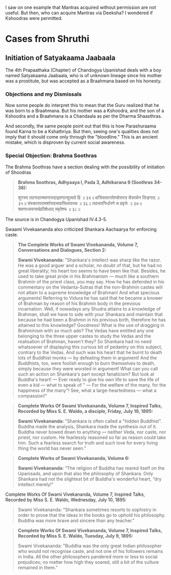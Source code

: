 I saw on one example that Mantras acquired without permission are not useful. But then, who can acquire Mantras via Deeksha? I wondered if Kshoodras were permitted.

# Cases from Shruthi
## Initiation of Satyakaama Jaabaala
The 4th Prapaathaka (Chapter) of Chandogya Upanishad deals with a boy named Satyakaama Jaabaala, who is of unknown lineage since his mother was a prostitute, but was accepted as a Braahmana based on his honesty.
### Objections and my Dismissals
Now some people do interpret this to mean that the Guru realized that he was born to a Braahmana. But his mother was a Kshoodra, and the son of a Kshoodra and a Braahmana is a Chandaala as per the Dharma Shaasthras.

And secondly, the same people point out that this is how Parashuraama found Karna to be a Kshathriya. But then, seeing one's qualities does not imply that it should come only through the "bloodline." This is an ancient mistake, which is disproven by current social awareness.

### Special Objection: Brahma Soothras
The Brahma Soothras have a section dealing with the possibility of initiation of Shoodras

> **Brahma Soothras, Adhyaaya I, Pada 3, Adhikarana 9 (Soothras 34-38):**
> 
> शुगस्य तदनादरश्रवणात्तदाद्रवणात्सूच्यते हि ॥ ३४॥
> क्षत्रियत्वागतेश्चोत्तरत्र चैत्ररथेन लिङ्गात् ॥ ३५॥
> संस्कारपरामर्शात्तदभावाभिलापाच्च ॥ ३६॥
> तदभावनिर्धारणे च प्रवृत्तेः ॥ ३७॥
> श्रवणाध्ययनार्थप्रतिषेधात् स्मृतेश्च ॥ ३८॥


The source is in Chandogya Upanishad IV.4.3-5.
> 

Swaami Vivekaananda also criticized Shankara Aachaarya for enforcing caste.


> **The Complete Works of Swami Vivekananda, Volume 7, Conversations and Dialogues, Section 2:**
> 
> **Swami Vivekananda:** "Shankara's intellect was sharp like the razor. He was a good arguer and a scholar, no doubt of that, but he had no great liberality; his heart too seems to have been like that. Besides, he used to take great pride in his Brahmanism — much like a southern Brahmin of the priest class, you may say. How he has defended in his commentary on the Vedanta-Sutras that the non-Brahmin castes will not attain to a supreme knowledge of Brahman! And what specious arguments! Referring to Vidura he has said that he became a knower of Brahman by reason of his Brahmin body in the previous incarnation. Well, if nowadays any Shudra attains to a knowledge of Brahman, shall we have to side with your Shankara and maintain that because he had been a Brahmin in his previous birth, therefore he has attained to this knowledge? Goodness! What is the use of dragging in Brahminism with so much ado? The Vedas have entitled any one belonging to the three upper castes to study the Vedas and the realisation of Brahman, haven't they? So Shankara had no need whatsoever of displaying this curious bit of pedantry on this subject, contrary to the Vedas. And such was his heart that he burnt to death lots of Buddhist monks — by defeating them in argument! And the Buddhists, too, were foolish enough to burn themselves to death, simply because they were worsted in argument! What can you call such an action on Shankara's part except fanaticism? But look at Buddha's heart! — Ever ready to give his own life to save the life of even a kid — what to speak of " — For the welfare of the many, for the happiness of the many"! See, what a large-heartedness — what a compassion!"

> **Complete Works Of Swami Vivekananda, Volume 7, Inspired Talks, Recorded by Miss S. E. Waldo, a disciple, Friday, July 19, 1895:**
> 
> **Swami Vivekananda:** "Shankara is often called a "hidden Buddhist". Buddha made the analysis, Shankara made the synthesis out of it. Buddha never bowed down to anything — neither Veda, nor caste, nor priest, nor custom. He fearlessly reasoned so far as reason could take him. Such a fearless search for truth and such love for every living thing the world has never seen.”

> **Complete Works of Swami Vivekananda, Volume 6:**
> 
> **Swami Vivekananda:** “The religion of Buddha has reared itself on the Upanisads, and upon that also the philosophy of Shankara. Only Shankara had not the slightest bit of Buddha's wonderful heart, “dry intellect merely!”

Complete Works Of Swami Vivekananda, Volume 7, Inspired Talks, Recorded by Miss S. E. Waldo, Wednesday, July 10, 1895:
> 
> Swami Vivekananda: "Shankara sometimes resorts to sophistry in order to prove that the ideas in the books go to uphold his philosophy. Buddha was more brave and sincere than any teacher."

> **Complete Works Of Swami Vivekananda, Volume 7, Inspired Talks, Recorded by Miss S. E. Waldo, Tuesday, July 9, 1895:**
> 
> Swami Vivekananda: "Buddha was the only great Indian philosopher who would not recognise caste, and not one of his followers remains in India. All the other philosophers pandered more or less to social prejudices; no matter how high they soared, still a bit of the vulture remained in them."